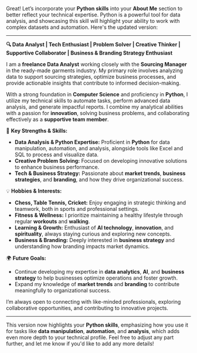 Great! Let’s incorporate your **Python skills** into your **About Me** section to better reflect your technical expertise. Python is a powerful tool for data analysis, and showcasing this skill will highlight your ability to work with complex datasets and automation. Here's the updated version:

---

**🔍 Data Analyst | Tech Enthusiast | Problem Solver | Creative Thinker | Supportive Collaborator | Business & Branding Strategy Enthusiast**

I am a **freelance Data Analyst** working closely with the **Sourcing Manager** in the ready-made garments industry. My primary role involves analyzing data to support sourcing strategies, optimize business processes, and provide actionable insights that contribute to informed decision-making.

With a strong foundation in **Computer Science** and proficiency in **Python**, I utilize my technical skills to automate tasks, perform advanced data analysis, and generate impactful reports. I combine my analytical abilities with a passion for **innovation**, solving business problems, and collaborating effectively as a **supportive team member**.

🌟 **Key Strengths & Skills:**  
- **Data Analysis & Python Expertise:** Proficient in **Python** for data manipulation, automation, and analysis, alongside tools like Excel and SQL to process and visualize data.  
- **Creative Problem Solving:** Focused on developing innovative solutions to enhance business performance.  
- **Tech & Business Strategy:** Passionate about **market trends**, **business strategies**, and **branding**, and how they drive organizational success.

💡 **Hobbies & Interests:**  
- **Chess, Table Tennis, Cricket:** Enjoy engaging in strategic thinking and teamwork, both in sports and professional settings.  
- **Fitness & Wellness:** I prioritize maintaining a healthy lifestyle through regular **workouts** and **walking**.  
- **Learning & Growth:** Enthusiast of **AI technology**, **innovation**, and **spirituality**, always staying curious and exploring new concepts.  
- **Business & Branding:** Deeply interested in **business strategy** and understanding how branding impacts market dynamics.

🌍 **Future Goals:**  
- Continue developing my expertise in **data analytics**, **AI**, and **business strategy** to help businesses optimize operations and foster growth.  
- Expand my knowledge of **market trends** and **branding** to contribute meaningfully to organizational success.

I’m always open to connecting with like-minded professionals, exploring collaborative opportunities, and contributing to innovative projects.

---

This version now highlights your **Python skills**, emphasizing how you use it for tasks like **data manipulation**, **automation**, and **analysis**, which adds even more depth to your technical profile. Feel free to adjust any part further, and let me know if you'd like to add any more details!
